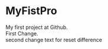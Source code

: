 # MyFistPro
My first project at Github.
<br>
First Change.
<br>
second change
text for reset
difference
